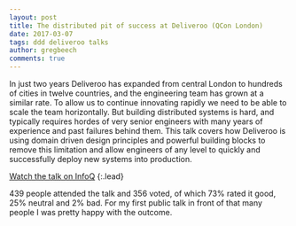 ```yaml
---
layout: post
title: The distributed pit of success at Deliveroo (QCon London)
date: 2017-03-07
tags: ddd deliveroo talks
author: gregbeech
comments: true
---
```


In just two years Deliveroo has expanded from central London to hundreds of cities in twelve countries, and the engineering team has grown at a similar rate. To allow us to continue innovating rapidly we need to be able to scale the team horizontally. But building distributed systems is hard, and typically requires hordes of very senior engineers with many years of experience and past failures behind them. This talk covers how Deliveroo is using domain driven design principles and powerful building blocks to remove this limitation and allow engineers of any level to quickly and successfully deploy new systems into production.

[Watch the talk on InfoQ](https://www.infoq.com/presentations/deliveroo-ddd)
{:.lead}

439 people attended the talk and 356 voted, of which 73% rated it good, 25% neutral and 2% bad. For my first public talk in front of that many people I was pretty happy with the outcome.
